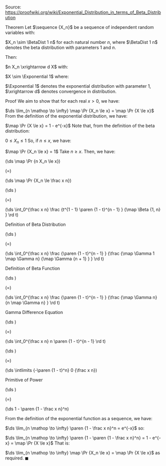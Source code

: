 # 

Source: https://proofwiki.org/wiki/Exponential_Distribution_in_terms_of_Beta_Distribution

Theorem
Let $\sequence {X_n}$ be a sequence of independent random variables with:

$X_n \sim \BetaDist 1 n$
for each natural number $n$, where $\BetaDist 1 n$ denotes the beta distribution with parameters $1$ and $n$. 

Then: 

$n X_n \xrightarrow d X$
with:

$X \sim \Exponential 1$
where: 

$\Exponential 1$ denotes the exponential distribution with parameter $1$,
$\xrightarrow d$ denotes convergence in distribution.


Proof
We aim to show that for each real $x > 0$, we have: 

$\ds \lim_{n \mathop \to \infty} \map \Pr {X_n \le x} = \map \Pr {X \le x}$
From the definition of the exponential distribution, we have: 

$\map \Pr {X \le x} = 1 - e^{-x}$
Note that, from the definition of the beta distribution:

$0 \le X_n \le 1$
So, if $n \le x$, we have: 

$\map \Pr {X_n \le x} = 1$
Take $n \ge x$. 
Then, we have: 














\(\ds \map \Pr {n X_n \le x}\)

\(=\)







\(\ds \map \Pr {X_n \le \frac x n}\)




















\(\ds \)

\(=\)







\(\ds \int_0^{\frac x n} \frac {t^{1 - 1} \paren {1 - t}^{n - 1} } {\map \Beta {1, n} } \rd t\)





Definition of Beta Distribution














\(\ds \)

\(=\)







\(\ds \int_0^{\frac x n} \frac {\paren {1 - t}^{n - 1} } {\frac {\map \Gamma 1 \map \Gamma n} {\map \Gamma {n + 1} } } \rd t\)





Definition of Beta Function














\(\ds \)

\(=\)







\(\ds \int_0^{\frac x n} \frac {\paren {1 - t}^{n - 1} } {\frac {\map \Gamma n} {n \map \Gamma n} } \rd t\)





Gamma Difference Equation














\(\ds \)

\(=\)







\(\ds \int_0^{\frac x n} n \paren {1 - t}^{n - 1} \rd t\)




















\(\ds \)

\(=\)







\(\ds \intlimits {-\paren {1 - t}^n} 0 {\frac x n}\)





Primitive of Power














\(\ds \)

\(=\)







\(\ds 1 - \paren {1 - \frac x n}^n\)









From the definition of the exponential function as a sequence, we have:

$\ds \lim_{n \mathop \to \infty} \paren {1 - \frac x n}^n = e^{-x}$
so:

$\ds \lim_{n \mathop \to \infty} \paren {1 - \paren {1 - \frac x n}^n} = 1 - e^{-x} = \map \Pr {X \le x}$
That is: 

$\ds \lim_{n \mathop \to \infty} \map \Pr {X_n \le x} = \map \Pr {X \le x}$
as required.
$\blacksquare$





